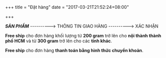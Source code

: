 +++
title = "Đặt hàng"
date = "2017-03-21T21:52:24+08:00"

+++

**_SẢN PHẨM_** ----------> THÔNG TIN GIAO HÀNG ----------> XÁC NHẬN

**Free ship** cho đơn hàng khối lượng từ **200 gram** trở lên cho **nội thành thành phố HCM** và từ **300 gram** trở lên cho các **tỉnh khác**.

**Free ship** cho đơn hàng **thanh toán bằng hình thức chuyển khoản**.